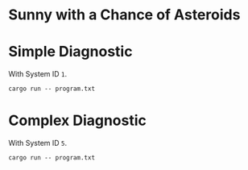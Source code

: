 Sunny with a Chance of Asteroids
=====

# Simple Diagnostic
With System ID `1`.
```
cargo run -- program.txt
```

# Complex Diagnostic
With System ID `5`.
```
cargo run -- program.txt
```

